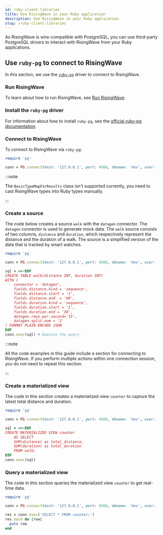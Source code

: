 ```yaml
---
id: ruby-client-libraries
title: Use RisingWave in your Ruby application
description: Use RisingWave in your Ruby application.
slug: /ruby-client-libraries
---
```


As RisingWave is wire-compatible with PostgreSQL, you can use third-party PostgreSQL drivers to interact with RisingWave from your Ruby applications.

## Use `ruby-pg` to connect to RisingWave

In this section, we use the [`ruby-pg`](https://github.com/ged/ruby-pg) driver to connect to RisingWave.

### Run RisingWave

To learn about how to run RisingWave, see [Run RisingWave](/get-started.md#run-risingwave).


### Install the `ruby-pg` driver

For information about how to install `ruby-pg`, see the [official ruby-pg documentation](https://github.com/ged/ruby-pg?tab=readme-ov-file#how-to-install).


### Connect to RisingWave

To connect to RisingWave via `ruby-pg`:

```ruby
require 'pg'

conn = PG.connect(host: '127.0.0.1', port: 4566, dbname: 'dev', user: 'root')
```

:::note

The `BasicTypeMapForResults` class isn't supported currently, you need to cast RisingWave types into Ruby types manually.

:::

### Create a source

The code below creates a source `walk` with the `datagen` connector. The `datagen` connector is used to generate mock data. The `walk` source consists of two columns, `distance` and `duration`, which respectively represent the distance and the duration of a walk. The source is a simplified version of the data that is tracked by smart watches.

```ruby
require 'pg'

conn = PG.connect(host: '127.0.0.1', port: 4566, dbname: 'dev', user: 'root')

sql = <<-EOF
CREATE TABLE walk(distance INT, duration INT)
WITH (
    connector = 'datagen',
    fields.distance.kind = 'sequence',
    fields.distance.start = '1',
    fields.distance.end  = '60',
    fields.duration.kind = 'sequence',
    fields.duration.start = '1',
    fields.duration.end = '30',
    datagen.rows.per.second='15',
    datagen.split.num = '1'
) FORMAT PLAIN ENCODE JSON
EOF
conn.exec(sql) # Execute the query.
```

:::note

All the code examples in this guide include a section for connecting to RisingWave. If you perform multiple actions within one connection session, you do not need to repeat this section.

:::


### Create a materialized view

The code in this section creates a materialized view `counter` to capture the latest total distance and duration.

```ruby
require 'pg'

conn = PG.connect(host: '127.0.0.1', port: 4566, dbname: 'dev', user: 'root')

sql = <<-EOF
CREATE MATERIALIZED VIEW counter
    AS SELECT
    SUM(distance) as total_distance,
    SUM(duration) as total_duration
    FROM walk;
EOF
conn.exec(sql)
```

### Query a materialized view

The code in this section queries the materialized view `counter` to get real-time data.

```ruby
require 'pg'

conn = PG.connect(host: '127.0.0.1', port: 4566, dbname: 'dev', user: 'root')

res = conn.exec('SELECT * FROM counter;')
res.each do |row|
  puts row
end
```
